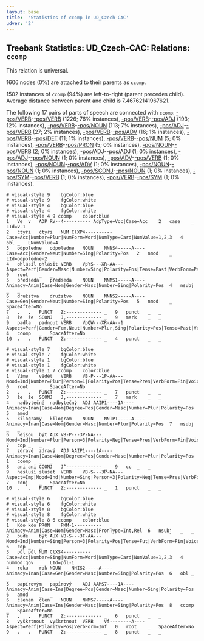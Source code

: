 ```yaml
---
layout: base
title:  'Statistics of ccomp in UD_Czech-CAC'
udver: '2'
---
```


## Treebank Statistics: UD_Czech-CAC: Relations: `ccomp`

This relation is universal.

1606 nodes (0%) are attached to their parents as `ccomp`.

1502 instances of `ccomp` (94%) are left-to-right (parent precedes child).
Average distance between parent and child is 7.46762141967621.

The following 17 pairs of parts of speech are connected with `ccomp`: [-pos/VERB]()-[-pos/VERB]() (1226; 76% instances), [-pos/VERB]()-[-pos/ADJ]() (193; 12% instances), [-pos/VERB]()-[-pos/NOUN]() (113; 7% instances), [-pos/ADJ]()-[-pos/VERB]() (27; 2% instances), [-pos/VERB]()-[-pos/ADV]() (16; 1% instances), [-pos/VERB]()-[-pos/DET]() (11; 1% instances), [-pos/VERB]()-[-pos/NUM]() (5; 0% instances), [-pos/VERB]()-[-pos/PRON]() (5; 0% instances), [-pos/NOUN]()-[-pos/VERB]() (2; 0% instances), [-pos/ADJ]()-[-pos/ADJ]() (1; 0% instances), [-pos/ADJ]()-[-pos/NOUN]() (1; 0% instances), [-pos/ADV]()-[-pos/VERB]() (1; 0% instances), [-pos/NOUN]()-[-pos/ADV]() (1; 0% instances), [-pos/NOUN]()-[-pos/NOUN]() (1; 0% instances), [-pos/SCONJ]()-[-pos/NOUN]() (1; 0% instances), [-pos/SYM]()-[-pos/VERB]() (1; 0% instances), [-pos/VERB]()-[-pos/SYM]() (1; 0% instances).


~~~ conllu
# visual-style 9	bgColor:blue
# visual-style 9	fgColor:white
# visual-style 4	bgColor:blue
# visual-style 4	fgColor:white
# visual-style 4 9 ccomp	color:blue
1	Ve	v	ADP	RV--4----------	AdpType=Voc|Case=Acc	2	case	_	LId=v-1
2	čtyři	čtyři	NUM	ClXP4----------	Case=Acc|Number=Plur|NumForm=Word|NumType=Card|NumValue=1,2,3	4	obl	_	LNumValue=4
3	odpoledne	odpoledne	NOUN	NNNS4-----A----	Case=Acc|Gender=Neut|Number=Sing|Polarity=Pos	2	nmod	_	LId=odpoledne-2
4	ohlásil	ohlásit	VERB	VpYS---XR-AA---	Aspect=Perf|Gender=Masc|Number=Sing|Polarity=Pos|Tense=Past|VerbForm=Part|Voice=Act	0	root	_	_
5	předseda	předseda	NOUN	NNMS1-----A----	Animacy=Anim|Case=Nom|Gender=Masc|Number=Sing|Polarity=Pos	4	nsubj	_	_
6	družstva	družstvo	NOUN	NNNS2-----A----	Case=Gen|Gender=Neut|Number=Sing|Polarity=Pos	5	nmod	_	SpaceAfter=No
7	,	,	PUNCT	Z:-------------	_	9	punct	_	_
8	že	že	SCONJ	J,-------------	_	9	mark	_	_
9	padla	padnout	VERB	VpQW---XR-AA--1	Aspect=Perf|Gender=Fem,Neut|Number=Plur,Sing|Polarity=Pos|Tense=Past|VerbForm=Part|Voice=Act	4	ccomp	_	SpaceAfter=No
10	.	.	PUNCT	Z:-------------	_	4	punct	_	_

~~~


~~~ conllu
# visual-style 7	bgColor:blue
# visual-style 7	fgColor:white
# visual-style 1	bgColor:blue
# visual-style 1	fgColor:white
# visual-style 1 7 ccomp	color:blue
1	Víme	vědět	VERB	VB-P---1P-AA---	Mood=Ind|Number=Plur|Person=1|Polarity=Pos|Tense=Pres|VerbForm=Fin|Voice=Act	0	root	_	SpaceAfter=No
2	,	,	PUNCT	Z:-------------	_	7	punct	_	_
3	že	že	SCONJ	J,-------------	_	7	mark	_	_
4	nadbytečné	nadbytečný	ADJ	AAIP1----1A----	Animacy=Inan|Case=Nom|Degree=Pos|Gender=Masc|Number=Plur|Polarity=Pos	5	amod	_	_
5	kilogramy	kilogram	NOUN	NNIP1-----A----	Animacy=Inan|Case=Nom|Gender=Masc|Number=Plur|Polarity=Pos	7	nsubj	_	_
6	nejsou	být	AUX	VB-P---3P-NA---	Mood=Ind|Number=Plur|Person=3|Polarity=Neg|Tense=Pres|VerbForm=Fin|Voice=Act	7	cop	_	_
7	zdravé	zdravý	ADJ	AAIP1----1A----	Animacy=Inan|Case=Nom|Degree=Pos|Gender=Masc|Number=Plur|Polarity=Pos	1	ccomp	_	_
8	ani	ani	CCONJ	J^-------------	_	9	cc	_	_
9	nesluší	slušet	VERB	VB-S---3P-NA---	Aspect=Imp|Mood=Ind|Number=Sing|Person=3|Polarity=Neg|Tense=Pres|VerbForm=Fin|Voice=Act	7	conj	_	SpaceAfter=No
10	.	.	PUNCT	Z:-------------	_	1	punct	_	_

~~~


~~~ conllu
# visual-style 6	bgColor:blue
# visual-style 6	fgColor:white
# visual-style 8	bgColor:blue
# visual-style 8	fgColor:white
# visual-style 8 6 ccomp	color:blue
1	Kdo	kdo	PRON	PKM-1----------	Animacy=Anim|Case=Nom|Gender=Masc|PronType=Int,Rel	6	nsubj	_	_
2	bude	být	AUX	VB-S---3F-AA---	Mood=Ind|Number=Sing|Person=3|Polarity=Pos|Tense=Fut|VerbForm=Fin|Voice=Act	6	cop	_	_
3	půl	půl	NUM	ClXS4----------	Case=Acc|Number=Sing|NumForm=Word|NumType=Card|NumValue=1,2,3	4	nummod:gov	_	LId=půl-1
4	roku	rok	NOUN	NNIS2-----A----	Animacy=Inan|Case=Gen|Gender=Masc|Number=Sing|Polarity=Pos	6	obl	_	_
5	papírovým	papírový	ADJ	AAMS7----1A----	Animacy=Anim|Case=Ins|Degree=Pos|Gender=Masc|Number=Sing|Polarity=Pos	6	amod	_	_
6	členem	člen	NOUN	NNMS7-----A----	Animacy=Anim|Case=Ins|Gender=Masc|Number=Sing|Polarity=Pos	8	ccomp	_	SpaceAfter=No
7	,	,	PUNCT	Z:-------------	_	6	punct	_	_
8	vyškrtnout	vyškrtnout	VERB	Vf--------A----	Aspect=Perf|Polarity=Pos|VerbForm=Inf	0	root	_	SpaceAfter=No
9	.	.	PUNCT	Z:-------------	_	8	punct	_	_

~~~


